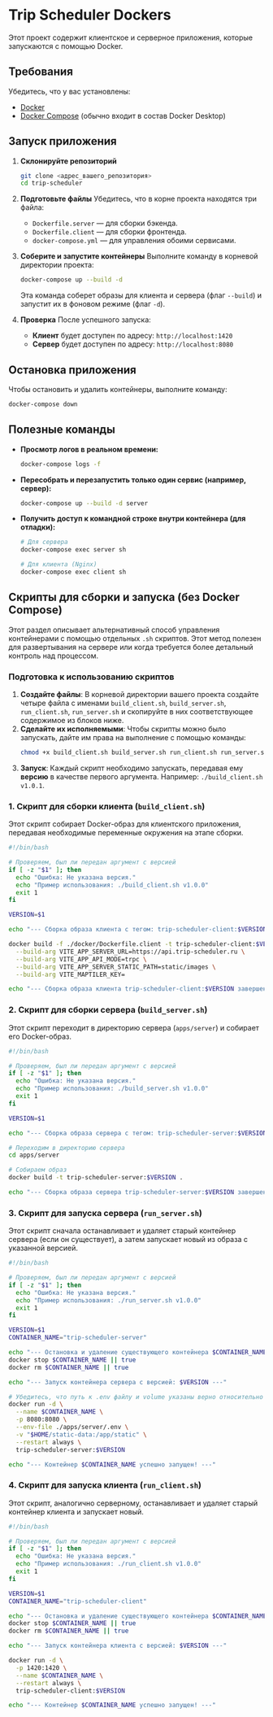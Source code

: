 # Trip Scheduler Dockers

Этот проект содержит клиентское и серверное приложения, которые запускаются с помощью Docker.

## Требования

Убедитесь, что у вас установлены:
*   [Docker](https://docs.docker.com/get-docker/)
*   [Docker Compose](https://docs.docker.com/compose/install/) (обычно входит в состав Docker Desktop)

## Запуск приложения

1.  **Склонируйте репозиторий**
    ```bash
    git clone <адрес_вашего_репозитория>
    cd trip-scheduler
    ```

2.  **Подготовьте файлы**
    Убедитесь, что в корне проекта находятся три файла:
    *   `Dockerfile.server` — для сборки бэкенда.
    *   `Dockerfile.client` — для сборки фронтенда.
    *   `docker-compose.yml` — для управления обоими сервисами.

3.  **Соберите и запустите контейнеры**
    Выполните команду в корневой директории проекта:
    ```bash
    docker-compose up --build -d
    ```
    Эта команда соберет образы для клиента и сервера (флаг `--build`) и запустит их в фоновом режиме (флаг `-d`).

4.  **Проверка**
    После успешного запуска:
    *   **Клиент** будет доступен по адресу: `http://localhost:1420`
    *   **Сервер** будет доступен по адресу: `http://localhost:8080`

## Остановка приложения

Чтобы остановить и удалить контейнеры, выполните команду:
```bash
docker-compose down
```

## Полезные команды

*   **Просмотр логов в реальном времени:**
    ```bash
    docker-compose logs -f
    ```

*   **Пересобрать и перезапустить только один сервис (например, сервер):**
    ```bash
    docker-compose up --build -d server
    ```

*   **Получить доступ к командной строке внутри контейнера (для отладки):**
    ```bash
    # Для сервера
    docker-compose exec server sh

    # Для клиента (Nginx)
    docker-compose exec client sh
    ```

## Скрипты для сборки и запуска (без Docker Compose)

Этот раздел описывает альтернативный способ управления контейнерами с помощью отдельных `.sh` скриптов. Этот метод полезен для развертывания на сервере или когда требуется более детальный контроль над процессом.

### Подготовка к использованию скриптов

1.  **Создайте файлы**: В корневой директории вашего проекта создайте четыре файла с именами `build_client.sh`, `build_server.sh`, `run_client.sh`, `run_server.sh` и скопируйте в них соответствующее содержимое из блоков ниже.
2.  **Сделайте их исполняемыми**: Чтобы скрипты можно было запускать, дайте им права на выполнение с помощью команды:
    ```bash
    chmod +x build_client.sh build_server.sh run_client.sh run_server.sh
    ```
3.  **Запуск**: Каждый скрипт необходимо запускать, передавая ему **версию** в качестве первого аргумента. Например: `./build_client.sh v1.0.1`.

### 1. Скрипт для сборки клиента (`build_client.sh`)

Этот скрипт собирает Docker-образ для клиентского приложения, передавая необходимые переменные окружения на этапе сборки.

```bash
#!/bin/bash

# Проверяем, был ли передан аргумент с версией
if [ -z "$1" ]; then
  echo "Ошибка: Не указана версия."
  echo "Пример использования: ./build_client.sh v1.0.0"
  exit 1
fi

VERSION=$1

echo "--- Сборка образа клиента с тегом: trip-scheduler-client:$VERSION ---"

docker build -f ./docker/Dockerfile.client -t trip-scheduler-client:$VERSION . \
  --build-arg VITE_APP_SERVER_URL=https://api.trip-scheduler.ru \
  --build-arg VITE_APP_API_MODE=trpc \
  --build-arg VITE_APP_SERVER_STATIC_PATH=static/images \
  --build-arg VITE_MAPTILER_KEY=

echo "--- Сборка образа клиента trip-scheduler-client:$VERSION завершена успешно! ---"
```

### 2. Скрипт для сборки сервера (`build_server.sh`)

Этот скрипт переходит в директорию сервера (`apps/server`) и собирает его Docker-образ.

```bash
#!/bin/bash

# Проверяем, был ли передан аргумент с версией
if [ -z "$1" ]; then
  echo "Ошибка: Не указана версия."
  echo "Пример использования: ./build_server.sh v1.0.0"
  exit 1
fi

VERSION=$1

echo "--- Сборка образа сервера с тегом: trip-scheduler-server:$VERSION ---"

# Переходим в директорию сервера
cd apps/server

# Собираем образ
docker build -t trip-scheduler-server:$VERSION .

echo "--- Сборка образа сервера trip-scheduler-server:$VERSION завершена успешно! ---"
```

### 3. Скрипт для запуска сервера (`run_server.sh`)

Этот скрипт сначала останавливает и удаляет старый контейнер сервера (если он существует), а затем запускает новый из образа с указанной версией.

```bash
#!/bin/bash

# Проверяем, был ли передан аргумент с версией
if [ -z "$1" ]; then
  echo "Ошибка: Не указана версия."
  echo "Пример использования: ./run_server.sh v1.0.0"
  exit 1
fi

VERSION=$1
CONTAINER_NAME="trip-scheduler-server"

echo "--- Остановка и удаление существующего контейнера $CONTAINER_NAME (если он есть) ---"
docker stop $CONTAINER_NAME || true
docker rm $CONTAINER_NAME || true

echo "--- Запуск контейнера сервера с версией: $VERSION ---"

# Убедитесь, что путь к .env файлу и volume указаны верно относительно места запуска скрипта
docker run -d \
  --name $CONTAINER_NAME \
  -p 8080:8080 \
  --env-file ./apps/server/.env \
  -v "$HOME/static-data:/app/static" \
  --restart always \
  trip-scheduler-server:$VERSION

echo "--- Контейнер $CONTAINER_NAME успешно запущен! ---"
```

### 4. Скрипт для запуска клиента (`run_client.sh`)

Этот скрипт, аналогично серверному, останавливает и удаляет старый контейнер клиента и запускает новый.

```bash
#!/bin/bash

# Проверяем, был ли передан аргумент с версией
if [ -z "$1" ]; then
  echo "Ошибка: Не указана версия."
  echo "Пример использования: ./run_client.sh v1.0.0"
  exit 1
fi

VERSION=$1
CONTAINER_NAME="trip-scheduler-client"

echo "--- Остановка и удаление существующего контейнера $CONTAINER_NAME (если он есть) ---"
docker stop $CONTAINER_NAME || true
docker rm $CONTAINER_NAME || true

echo "--- Запуск контейнера клиента с версией: $VERSION ---"

docker run -d \
  -p 1420:1420 \
  --name $CONTAINER_NAME \
  --restart always \
  trip-scheduler-client:$VERSION

echo "--- Контейнер $CONTAINER_NAME успешно запущен! ---"
```
